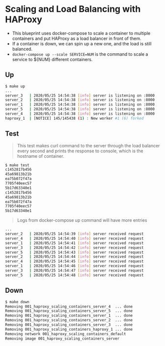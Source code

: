 # Scaling and Load Balancing with HAProxy

- This blueprint uses docker-compose to scale a container to multiple containers and put HAProxy as a load balancer in front of them.
- If a container is down, we can spin up a new one, and the load is still balanced.
- `docker-compose up --scale SERVICE=NUM` is the command to scale a service to ${NUM} different containers.  

## Up

```bash
$ make up
...
server_3   | 2020/05/25 14:54:38 [info] server is listening on :8000
server_2   | 2020/05/25 14:54:38 [info] server is listening on :8000
server_1   | 2020/05/25 14:54:38 [info] server is listening on :8000
server_5   | 2020/05/25 14:54:38 [info] server is listening on :8000
server_4   | 2020/05/25 14:54:38 [info] server is listening on :8000
haproxy_1  | [NOTICE] 145/145438 (1) : New worker #1 (6) forked
```

## Test

> This test makes curl command to the server through the load balancer every second and prints the response to console, which is the hostname of container.

```bash
$ make test
c1452817b456
45a69813b21b
ea75b072f47a
7705f40eec57
5b17d63340e1
c1452817b456
45a69813b21b
ea75b072f47a
7705f40eec57
5b17d63340e1
```

> Logs from docker-compose up command will have more entries

```bash
...
server_2   | 2020/05/25 14:54:39 [info] server received request
server_4   | 2020/05/25 14:54:40 [info] server received request
server_1   | 2020/05/25 14:54:41 [info] server received request
server_3   | 2020/05/25 14:54:42 [info] server received request
server_5   | 2020/05/25 14:54:43 [info] server received request
server_2   | 2020/05/25 14:54:44 [info] server received request
server_4   | 2020/05/25 14:54:45 [info] server received request
server_1   | 2020/05/25 14:54:46 [info] server received request
server_3   | 2020/05/25 14:54:47 [info] server received request
server_5   | 2020/05/25 14:54:48 [info] server received request
```

## Down

```bash
$ make down
Removing 001_haproxy_scaling_containers_server_4  ... done
Removing 001_haproxy_scaling_containers_server_5  ... done
Removing 001_haproxy_scaling_containers_server_1  ... done
Removing 001_haproxy_scaling_containers_server_2  ... done
Removing 001_haproxy_scaling_containers_server_3  ... done
Removing 001_haproxy_scaling_containers_haproxy_1 ... done
Removing network 001_haproxy_scaling_containers_default
Removing image 001_haproxy_scaling_containers_server
```
